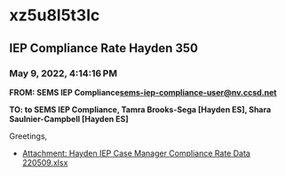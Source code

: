 # xz5u8l5t3lc
## IEP Compliance Rate Hayden 350
### May 9, 2022, 4:14:16 PM
**FROM: SEMS IEP Compliance<sems-iep-compliance-user@nv.ccsd.net>**

**TO: to SEMS IEP Compliance, Tamra Brooks-Sega [Hayden ES], Shara Saulnier-Campbell [Hayden ES]**


Greetings,  





* [Attachment: Hayden IEP Case Manager Compliance Rate Data 220509.xlsx](xz5u8l5t3lc-attachment-1.xlsx)
